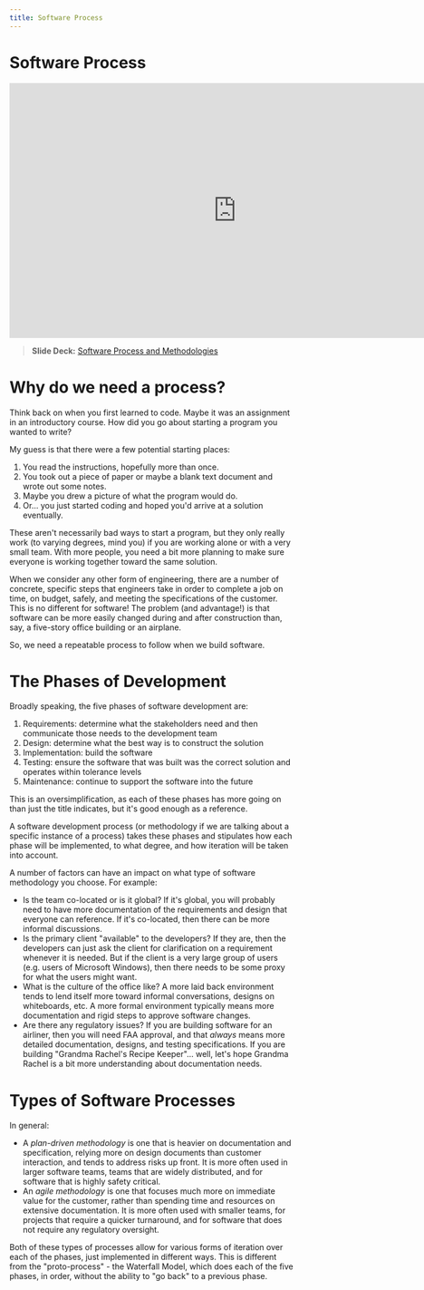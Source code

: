 ```yaml
---
title: Software Process
---
```


# Software Process

<iframe width="800" height="450" src="https://www.youtube.com/embed/DybqiqW27h0" frameborder="0" allow="accelerometer; autoplay; encrypted-media; gyroscope; picture-in-picture" allowfullscreen></iframe>

> __Slide Deck:__ [Software Process and Methodologies](https://docs.google.com/presentation/d/1JW2Ci1oqMJyYIirwo-VaKeC_4BujxM0eKQoNGlQuMs8/edit?usp=sharing)

# Why do we need a process?

Think back on when you first learned to code.  Maybe it was an assignment in an introductory course.  How did you go about starting a program you wanted to write?  

My guess is that there were a few potential starting places:

1. You read the instructions, hopefully more than once.
2. You took out a piece of paper or maybe a blank text document and wrote out some notes.
3. Maybe you drew a picture of what the program would do.
4. Or... you just started coding and hoped you'd arrive at a solution eventually.

These aren't necessarily bad ways to start a program, but they only really work (to varying degrees, mind you) if you are working alone or with a very small team.  With more people, you need a bit more planning to make sure everyone is working together toward the same solution.

When we consider any other form of engineering, there are a number of concrete, specific steps that engineers take in order to complete a job on time, on budget, safely, and meeting the specifications of the customer.  This is no different for software!  The problem (and advantage!) is that software can be more easily changed during and after construction than, say, a five-story office building or an airplane.

So, we need a repeatable process to follow when we build software.

# The Phases of Development

Broadly speaking, the five phases of software development are:

1. Requirements: determine what the stakeholders need and then communicate those needs to the development team
2. Design: determine what the best way is to construct the solution
3. Implementation: build the software
4. Testing: ensure the software that was built was the correct solution and operates within tolerance levels
5. Maintenance: continue to support the software into the future

This is an oversimplification, as each of these phases has more going on than just the title indicates, but it's good enough as a reference.  

A software development process (or methodology if we are talking about a specific instance of a process) takes these phases and stipulates how each phase will be implemented, to what degree, and how iteration will be taken into account.

A number of factors can have an impact on what type of software methodology you choose.  For example:

* Is the team co-located or is it global?  If it's global, you will probably need to have more documentation of the requirements and design that everyone can reference.  If it's co-located, then there can be more informal discussions.
* Is the primary client "available" to the developers?  If they are, then the developers can just ask the client for clarification on a requirement whenever it is needed.  But if the client is a very large group of users (e.g. users of Microsoft Windows), then there needs to be some proxy for what the users might want.
* What is the culture of the office like?  A more laid back environment tends to lend itself more toward informal conversations, designs on whiteboards, etc.  A more formal environment typically means more documentation and rigid steps to approve software changes.
* Are there any regulatory issues?  If you are building software for an airliner, then you will need FAA approval, and that _always_ means more detailed documentation, designs, and testing specifications.  If you are building "Grandma Rachel's Recipe Keeper"... well, let's hope Grandma Rachel is a bit more understanding about documentation needs.

# Types of Software Processes

In general:

* A _plan-driven methodology_ is one that is heavier on documentation and specification, relying more on design documents than customer interaction, and tends to address risks up front.  It is more often used in larger software teams, teams that are widely distributed, and for software that is highly safety critical.
* An _agile methodology_ is one that focuses much more on immediate value for the customer, rather than spending time and resources on extensive documentation.  It is more often used with smaller teams, for projects that require a quicker turnaround, and for software that does not require any regulatory oversight.

Both of these types of processes allow for various forms of iteration over each of the phases, just implemented in different ways.  This is different from the "proto-process" - the Waterfall Model, which does each of the five phases, in order, without the ability to "go back" to a previous phase.
